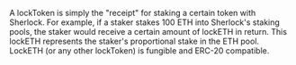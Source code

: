 A lockToken is simply the "receipt" for staking a certain token with Sherlock. For example, if a staker stakes 100 ETH into Sherlock's staking pools, the staker would receive a certain amount of lockETH in return. This lockETH represents the staker's proportional stake in the ETH pool. LockETH (or any other lockToken) is fungible and ERC-20 compatible.
